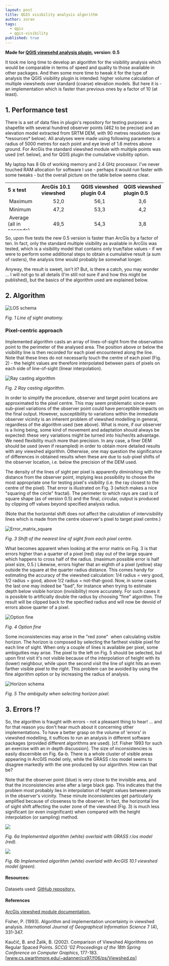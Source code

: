 ```yaml
---
layout: post
title: QGIS visibility analysis algorithm
author: zoran
tags:
  - qgis
  - qgis-visibility
published: true
---
```

**Made for [QGIS viewsehd analysis plugin](/qgis-visibility-analysis/plugin), version: 0.5**

It took me long time to develop an algorithm for the visibility analysis which would be comparable in terms of speed and quality to those available in other packages. And then some more time to tweak it for the type of analysis the QGIS visibility plugin is intended: higher volume calculation of multiple viewsheds over standard (coarse) elevation models. But here it is - an implementation which is faster than previous ones by a factor of 10 (at least).
<h2>1. Performance test</h2>
There is a set of data files in plugin's repository for testing purposes: a shapefile with several hundred observer points (462 to be precise) and an elevation model extracted from SRTM DEM, with 90 metres resolution (see *resources* below). All analyses were made using following parameters: a radius of 5000 metres for each point and eye level of 1.6 metres above ground. For ArcGis the standard viewshed module with multiple points was used (ref. below), and for QGIS plugin the cumulative visibility option.

My laptop has 8 Gb of working memory and 2.4 GHz processor. I've never touched RAM allocation for software I use - perhaps it would run faster with some tweaks - but the overall picture on the table below seems clear.
<table style="height: 151px;" width="569">
<tbody>
<tr>
<td><strong>5 x test</strong></td>
<td><strong>ArcGis 10.1 viewshed</strong></td>
<td><strong>QGIS viewshed plugin 0.4</strong></td>
<td><strong>QGIS viewshed plugin 0.5</strong></td>
</tr>
<tr>
<td> Maximum</td>
<td style="text-align: center;">52,0</td>
<td style="text-align: center;">56,1</td>
<td style="text-align: center;">3,6</td>
</tr>
<tr>
<td> Minimum</td>
<td style="text-align: center;">47,2</td>
<td style="text-align: center;">53,3</td>
<td style="text-align: center;">4,2</td>
</tr>
<tr>
<td> Average <br>
(all in seconds)</td>
<td style="text-align: center;">49,5</td>
<td style="text-align: center;">54,3</td>
<td style="text-align: center;">3,8</td>
</tr>
</tbody>
</table>
So, upon five tests the new 0.5 version is faster than ArcGis by a factor of ten. In fact, only the standard multiple visibility as available in ArcGis was tested, which is a visibility model that contains only true/false values - if we were to perform some additional steps to obtain a cumulative result (a sum of rasters), the analysis time would probably be somewhat longer.

Anyway, the result is sweet, isn't it? But, is there a catch, you may wonder ... I will not go to all details (I'm still not sure if and how this might be published), but the basics of the algorithm used are explained below.

<h2>2. Algorithm</h2>

![LOS schema](/figures/2016/04/Line_of_sight.png)

*Fig. 1 Line of sight anatomy.*

<h3 id="Pixel-centric-approach">Pixel-centric approach</h3>

Implemented algorithm casts an array of lines-of-sight from the observation point to the perimeter of the analysed area. The position above or below the visibility line is then recorded for each pixel encountered along the line. Note that these lines do not necessarily touch the centre of each pixel (Fig. 2) - the height values are therefore interpolated between pairs of pixels on each side of line-of-sight (linear interpolation).

![Ray casting algorithm](/figures/2016/04/algorithm.png)

*Fig. 2 Ray casting algorithm.*

In order to simplify the procedure, observer and target point locations are approximated to the pixel centre. This may seem problematic since even sub-pixel variations of the observer point could have perceptible impacts on the final output. However, susceptibility to variations within the immediate observer vicinity is an inherent problem of viewshed modelling in general, regardless of the algorithm used (see above). What is more, if our observer is a living being, some kind of movement and adaptation should always be expected: these very variations might be turned into his/her/its advantage. We need flexibility much more than precision. In any case, a finer DEM should be used (even if resampled) in order to obtain more detailed results with any viewshed algorithm. Otherwise, one may question the significance of differences in obtained results when these are due to sub-pixel shifts of the observer location, i.e. below the precision of the DEM used.

The density of the lines of sight per pixel is apparently diminishing with the distance from the observer point, implying less possibility to choose the most appropriate one for testing pixel's visibility (i.e. the ray closest to the centre of the pixel). That error is illustrated on Fig. 3 (which makes a nice "squaring of the circle" fractal). The perimeter to which rays are cast is of square shape (as of version 0.5) and the final, circular, output is produced by clipping off values beyond specified analysis radius.

(Note that the horizontal shift does not affect the calculation of intervisibility lines which is made from the centre observer's pixel to target pixel centre.)

![Error_matrix_square](/figures/2016/04/Error_matrix_square-1.jpg)

*Fig. 3 Shift of the nearest line of sight from each pixel centre.*

What becomes apparent when looking at the error matrix on Fig. 3 is that errors higher than a quarter of a pixel (red) stay out of the large square which happens to cross half of the radius. (maximum possible error is half pixel size, 0.5.) Likewise, errors higher that an eighth of a pixel (yellow) stay outside the square at the quarter radius distance. This comes handy for estimating the accuracy of the viewshed calculation: 1/4 radius = very good, 1/2 radius = good, above 1/2 radius = not-that-good. Now, in some cases the last one may indeed be "bad", for instance when trying to estimate depth below visible horizon (invisibility) more accurately. For such cases it is possible to artificially double the radius by choosing "fine" algorithm. The result will be clipped back to the specified radius and will now be devoid of errors above quarter of a pixel.

![Option fine](/figures/2016/04/Option-fine.jpg)

*Fig. 4 Option fine*

Some inconsistencies may arise in the "red zone"  when calculating visible horizon. The horizon is composed by selecting the farthest visible pixel for each line of sight. When only a couple of lines is available per pixel, some ambiguities may arise. The pixel to the left on Fig. 5 should be selected, but upon first visit it's not visible because of the interpolation of height with its (lower) neighbour, while upon the second visit the line of sight hits an even farther visible pixel to the right. This problem can be avoided by using the fine algorithm option or by increasing the radius of analysis.

![Horizon schema](/figures/2016/04/horizon_ambiguity.png)

*Fig. 5 The ambiguity when selecting horizon pixel.*

## 3. Errors !?
So, the algorithm is fraught with errors - not a pleasant thing to hear! ... and for that reason you don't hear much about it concerning other implementations. To have a better grasp on the volume of 'errors' in viewshed modelling, it suffices to run an analysis in different software packages (provided different algorithms are used). [cf. Fisher 1993 for such an exercise with an in depth discussion]. The size of inconsistencies is easily discernible on Fig. 6a-b. There is a whole cluster of visible areas appearing in ArcGIS model only, while the GRASS r.los model seems to disagree markedly with the one produced by our algorithm. How can that be?

Note that the observer point (blue) is very close to the invisible area, and that the inconsistencies arise after a large black gap. This indicates that the problem most probably lies in interpolation of height values between pixels in the observer's vicinity. These minute inconsistencies get particularly amplified because of closeness to the observer. In fact, the horizontal line of sight shift affecting the outer zone of the viewshed (Fig. 3) is much less significant (or even insignificant) when compared with the height interpolation (or sampling) method.

![](/figures/2016/04/test_vs_r.los.jpg)

*Fig. 6a Implemented algorithm (white) overlaid with GRASS r.los model (red).*

![](/figures/2016/04/test_vs_ArcGIS.jpg)

*Fig. 6b Implemented algorithm (white) overlaid with ArcGIS 10.1 viewshed model (green).*

<h4>Resources:</h4>
 Datasets used: <a href="https://github.com/zoran-cuckovic/QGIS-visibility-analysis/tree/test-data">GitHub repository.</a>
 

<h4 id="References">References</h4>

<a href="http://pro.arcgis.com/en/pro-app/tool-reference/3d-analyst/using-viewshed-and-observer-points-for-visibility.htm">ArcGis viewshed module documentation.
</a>

Fisher, P. (1993). Algorithm and implementation uncertainty in viewshed analysis. <em>International Journal of Geographical Information Science</em> 7 (4), 331-347.

Kaučič, B. and Žalik, B. (2002). Comparison of Viewshed Algorithms on Regular Spaced Points. <em>SCCG '02 Proceedings of the 18th Spring Conference on Computer Graphics</em>, 177-183. [<a class="external" href="http://www.cs.swarthmore.edu/%7Eadanner/cs97/f06/ps/Viewshed.ps">www.cs.swarthmore.edu/~adanner/cs97/f06/ps/Viewshed.ps</a>]
